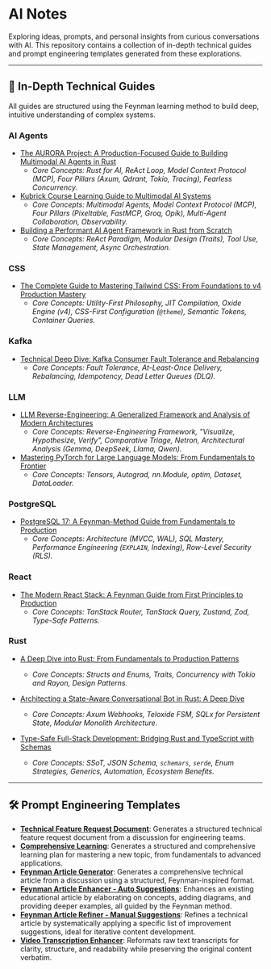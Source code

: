 # AI Notes

Exploring ideas, prompts, and personal insights from curious conversations with AI. This repository contains a collection of in-depth technical guides and prompt engineering templates generated from these explorations.

-----

## 🚀 In-Depth Technical Guides

All guides are structured using the Feynman learning method to build deep, intuitive understanding of complex systems. 

### AI Agents

  * [The AURORA Project: A Production-Focused Guide to Building Multimodal AI Agents in Rust](./ai_agents/rust-multimodel-ai-agents.md)
      * *Core Concepts: Rust for AI, ReAct Loop, Model Context Protocol (MCP), Four Pillars (Axum, Qdrant, Tokio, Tracing), Fearless Concurrency.*
  * [Kubrick Course Learning Guide to Multimodal AI Systems](./ai_agents/kubrick-course-learning-guide.md)
      * *Core Concepts: Multimodal Agents, Model Context Protocol (MCP), Four Pillars (Pixeltable, FastMCP, Groq, Opik), Multi-Agent Collaboration, Observability.*
  * [Building a Performant AI Agent Framework in Rust from Scratch](./ai_agents/rust-ai-agent-framework-from-scratch.md)
      * *Core Concepts: ReAct Paradigm, Modular Design (Traits), Tool Use, State Management, Async Orchestration.*


### CSS

  * [The Complete Guide to Mastering Tailwind CSS: From Foundations to v4 Production Mastery](./css/the-complete-guide-to-mastering-tailwind-css.md)
      * *Core Concepts: Utility-First Philosophy, JIT Compilation, Oxide Engine (v4), CSS-First Configuration (`@theme`), Semantic Tokens, Container Queries.*

### Kafka

  * [Technical Deep Dive: Kafka Consumer Fault Tolerance and Rebalancing](./kafka/kafka-consumer-fault-tolerance-and-rebalancing.md)
      * *Core Concepts: Fault Tolerance, At-Least-Once Delivery, Rebalancing, Idempotency, Dead Letter Queues (DLQ).*

### LLM

  * [LLM Reverse-Engineering: A Generalized Framework and Analysis of Modern Architectures](./llm/llm-reverse-engineering.md)
      * *Core Concepts: Reverse-Engineering Framework, "Visualize, Hypothesize, Verify", Comparative Triage, Netron, Architectural Analysis (Gemma, DeepSeek, Llama, Qwen).*
  * [Mastering PyTorch for Large Language Models: From Fundamentals to Frontier](./llm/mastering-pytorch-for-llms.md)
      * *Core Concepts: Tensors, Autograd, nn.Module, optim, Dataset, DataLoader.*
### PostgreSQL

  * [PostgreSQL 17: A Feynman-Method Guide from Fundamentals to Production](./postgresql/postgresql-a-feynman-method-guide-from-fundamentals-to-production.md)
      * *Core Concepts: Architecture (MVCC, WAL), SQL Mastery, Performance Engineering (`EXPLAIN`, Indexing), Row-Level Security (RLS).*

### React

  * [The Modern React Stack: A Feynman Guide from First Principles to Production](./react/the-modern-react-stack-a-feynman-guide-from-first-principles-to-production.md)
      * *Core Concepts: TanStack Router, TanStack Query, Zustand, Zod, Type-Safe Patterns.*

### Rust

  * [A Deep Dive into Rust: From Fundamentals to Production Patterns](./rust/a-deep-dive-into-rust-from-fundamentals-to-production-patterns.md)
      * *Core Concepts: Structs and Enums, Traits, Concurrency with Tokio and Rayon, Design Patterns.*

  * [Architecting a State-Aware Conversational Bot in Rust: A Deep Dive](./rust/architecting-a-state-aware-conversational-bot.md)
      * *Core Concepts: Axum Webhooks, Teloxide FSM, SQLx for Persistent State, Modular Monolith Architecture.*

  * [Type-Safe Full-Stack Development: Bridging Rust and TypeScript with Schemas](./rust/type-safe-full-stack-development-rust-typescript.md)
      * *Core Concepts: SSoT, JSON Schema, `schemars`, `serde`, Enum Strategies, Generics, Automation, Ecosystem Benefits.*
-----

## 🛠️ Prompt Engineering Templates

  * **[Technical Feature Request Document](./prompts/technical-feature-request-document.md)**: Generates a structured technical feature request document from a discussion for engineering teams.
  * **[Comprehensive Learning](./prompts/comprehensive-learning.md)**: Generates a structured and comprehensive learning plan for mastering a new topic, from fundamentals to advanced applications.
  * **[Feynman Article Generator](./prompts/feynman-article-generator.md)**: Generates a comprehensive technical article from a discussion using a structured, Feynman-inspired format.
  * **[Feynman Article Enhancer - Auto Suggestions](./prompts/feynman-article-enhancer.md)**: Enhances an existing educational article by elaborating on concepts, adding diagrams, and providing deeper examples, all guided by the Feynman method.
  * **[Feynman Article Refiner - Manual Suggestions](./prompts/feynman-article-refiner.md)**: Refines a technical article by systematically applying a specific list of improvement suggestions, ideal for iterative content development.
  * **[Video Transcription Enhancer](./prompts/video-transcription-enhancer.md)**: Reformats raw text transcripts for clarity, structure, and readability while preserving the original content verbatim.